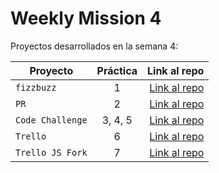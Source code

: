 # Weekly Mission 4

Proyectos desarrollados en la semana 4:

| Proyecto | Práctica | Link al repo |
|----------|:--------:|-------------:|
|`fizzbuzz`|1|[Link al repo](https://github.com/JorgeSalmeronG/playbook/tree/main/weekly_mission_4/fizzbuzz)|
|`PR`|2|[Link al repo](https://github.com/JorgeSalmeronG/fizzbuzz)|
|`Code Challenge`|3, 4, 5|[Link al repo](https://github.com/JorgeSalmeronG/CodeChallenge)|
|`Trello`|6|[Link al repo](#)|
|`Trello JS Fork`|7|[Link al repo](#)|
